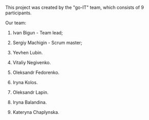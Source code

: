 This project was created by the "go-IT" team, which consists of 9 participants.

Our team:

1. Іvan Bigun - Team lead;
2. Sergiy Machigin - Scrum master;

3. Yevhen Lubin.
4. Vitaliy Negivenko.
5. Oleksandr Fedorenko.
6. Iryna Kolos.
7. Oleksandr Lapin.
8. Iryna Balandina.
9. Kateryna Chaplynska.
